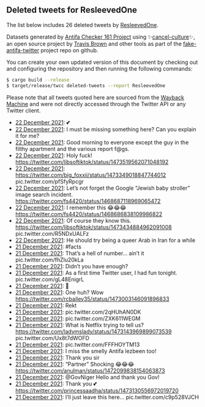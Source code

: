 ## Deleted tweets for ResleevedOne

The list below includes 26 deleted tweets by
[ResleevedOne](https://twitter.com/ResleevedOne).



Datasets generated by [Antifa Checker 161 Project](https://twitter.com/antifacheck161) using ✨[cancel-culture](https://github.com/travisbrown/cancel-culture)✨, an open source project by 
[Travis Brown](https://twitter.com/travisbrown) and other tools as part of the 
[fake-antifa-twitter](https://github.com/antifacheck161/fake-antifa-twitter) project repo on github.

You can create your own updated version of this document by checking out and configuring the
repository and then running the following commands:

```bash
$ cargo build --release
$ target/release/twcc deleted-tweets --report ResleevedOne
```

Please note that all tweets quoted here are sourced from the
[Wayback Machine](https://web.archive.org) and were not directly accessed through the Twitter API or
any Twitter client.

* [22 December 2021](https://web.archive.org/web/20211222160836/https://twitter.com/ResleevedOne/status/1473685599404142603): 💕 <!--1473685599404142603-->
* [22 December 2021](https://web.archive.org/web/20211222152916/https://twitter.com/ResleevedOne/status/1473675170992828423): I must be missing something here? Can you explain it for me? <!--1473675170992828423-->
* [22 December 2021](https://web.archive.org/web/20211222151828/https://twitter.com/ResleevedOne/status/1473672983357050890): Good morning to everyone except the guy in the filthy apartment and the various report f@gs. <!--1473672983357050890-->
* [22 December 2021](https://web.archive.org/web/20211222054952/https://twitter.com/ResleevedOne/status/1473529904784449540): Holy fuck! https://twitter.com/libsoftiktok/status/1473519562071048192 <!--1473529904784449540-->
* [22 December 2021](https://web.archive.org/web/20211222044224/https://twitter.com/ResleevedOne/status/1473512939340587009): https://twitter.com/big_foxxii/status/1473349018847744012  pic.twitter.com/pfSfyRpcgr <!--1473512939340587009-->
* [22 December 2021](https://web.archive.org/web/20211222035419/https://twitter.com/ResleevedOne/status/1473500817151954947): Let’s not forget the Google “Jewish baby stroller” image search incident. https://twitter.com/fs4420/status/1468687118969065472 <!--1473500817151954947-->
* [22 December 2021](https://web.archive.org/web/20211222034948/https://twitter.com/ResleevedOne/status/1473499724481183748): I remember this 😂😂😂 https://twitter.com/fs4420/status/1468686838109986822 <!--1473499724481183748-->
* [22 December 2021](https://web.archive.org/web/20211222034456/https://twitter.com/ResleevedOne/status/1473498489569128450): Of course they know this.  https://twitter.com/libsoftiktok/status/1473434884962091008  pic.twitter.com/R5NDxUALFz <!--1473498489569128450-->
* [22 December 2021](https://web.archive.org/web/20211222033658/https://twitter.com/ResleevedOne/status/1473496456908660739): He should try being a queer Arab in Iran for a while <!--1473496456908660739-->
* [21 December 2021](https://web.archive.org/web/20211221052256/https://twitter.com/ResleevedOne/status/1473160768078196744): #facts <!--1473160768078196744-->
* [21 December 2021](https://web.archive.org/web/20211221052047/https://twitter.com/ResleevedOne/status/1473160226119561217): That’s a hell of number… ain’t it pic.twitter.com/fhZlu20kLa <!--1473160226119561217-->
* [21 December 2021](https://web.archive.org/web/20211221050814/https://twitter.com/ResleevedOne/status/1473157055339024385): Didn’t you have enough? <!--1473157055339024385-->
* [21 December 2021](https://web.archive.org/web/20211221045918/https://twitter.com/ResleevedOne/status/1473155026986098689): As a first time Twitter user, I had fun tonight. pic.twitter.com/gL48EnigrL <!--1473155026986098689-->
* [21 December 2021](https://web.archive.org/web/20211221045407/https://twitter.com/ResleevedOne/status/1473153513593221120): 🙏 <!--1473153513593221120-->
* [21 December 2021](https://web.archive.org/web/20211221044631/https://twitter.com/ResleevedOne/status/1473151607756009475): One huh?   Wow https://twitter.com/rcbailey35/status/1473003146091896833 <!--1473151607756009475-->
* [21 December 2021](https://web.archive.org/web/20211221043653/https://twitter.com/ResleevedOne/status/1473149153035399168): Rekt <!--1473149153035399168-->
* [21 December 2021](https://web.archive.org/web/20211221042932/https://twitter.com/ResleevedOne/status/1473147323844907010): pic.twitter.com/2qHUhAN0DK <!--1473147323844907010-->
* [21 December 2021](https://web.archive.org/web/20211221042437/https://twitter.com/ResleevedOne/status/1473146062265331719): pic.twitter.com/ZXK611WEGM <!--1473146062265331719-->
* [21 December 2021](https://web.archive.org/web/20211221041806/https://twitter.com/ResleevedOne/status/1473144446162247680): What is Netflix trying to tell us?  https://twitter.com/ladymslady/status/1473143969899073539  pic.twitter.com/Ux8t7dWOFD <!--1473144446162247680-->
* [21 December 2021](https://web.archive.org/web/20211221041528/https://twitter.com/ResleevedOne/status/1473143783382568963): pic.twitter.com/FFFHOYTM13 <!--1473143783382568963-->
* [21 December 2021](https://web.archive.org/web/20211221041245/https://twitter.com/ResleevedOne/status/1473143094241595397): I miss the smelly Antifa lezbeen too! <!--1473143094241595397-->
* [21 December 2021](https://web.archive.org/web/20211221033538/https://twitter.com/ResleevedOne/status/1473133738380910593): Thank you sir <!--1473133738380910593-->
* [21 December 2021](https://web.archive.org/web/20211221033348/https://twitter.com/ResleevedOne/status/1473133292719427584): “Partner”  Shocking 😂😂😂 https://twitter.com/anulman/status/1472099838154063873 <!--1473133292719427584-->
* [21 December 2021](https://web.archive.org/web/20211221033142/https://twitter.com/ResleevedOne/status/1473132725062283269): @GovNiger  Hello and thank you Gov! <!--1473132725062283269-->
* [21 December 2021](https://web.archive.org/web/20211221032334/https://twitter.com/ResleevedOne/status/1473131978958557193): Thank you 💕 https://twitter.com/princessaadha/status/1473130556972019720 <!--1473131978958557193-->
* [21 December 2021](https://web.archive.org/web/20211221031759/https://twitter.com/ResleevedOne/status/1473130008172539908): I’ll just leave this here… pic.twitter.com/c9p528VJCH <!--1473130008172539908-->
